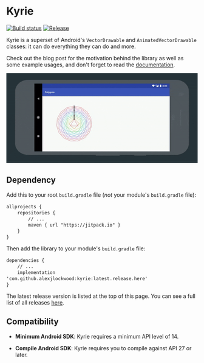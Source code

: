 # Kyrie

[![Build status][travis-badge]][travis-badge-url]
[![Release](https://jitpack.io/v/alexjlockwood/kyrie.svg)](https://jitpack.io/#alexjlockwood/kyrie)

Kyrie is a superset of Android's `VectorDrawable` and `AnimatedVectorDrawable` classes: it can do everything they can do and more. 

Check out the blog post for the motivation behind the library as well as some example usages, and don't forget to read the [documentation](https://alexjlockwood.github.io/kyrie).

![Screen capture of tool](art/screencap.gif)

## Dependency

Add this to your root `build.gradle` file (*not* your module's `build.gradle` file):

```
allprojects {
    repositories {
        // ...
        maven { url "https://jitpack.io" }
    }
}
```

Then add the library to your module's `build.gradle` file:

```
dependencies {
    // ...
    implementation 'com.github.alexjlockwood:kyrie:latest.release.here'
}
```

The latest release version is listed at the top of this page. You can see a full list of all releases [here](https://github.com/alexjlockwood/kyrie/releases).

## Compatibility

* **Minimum Android SDK**: Kyrie requires a minimum API level of 14.
* **Compile Android SDK**: Kyrie requires you to compile against API 27 or later.

  [travis-badge]: https://travis-ci.org/alexjlockwood/kyrie.svg?branch=master
  [travis-badge-url]: https://travis-ci.org/alexjlockwood/kyrie

